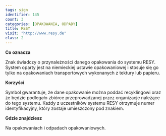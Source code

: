 ```yaml
---
tags: sign
identifier: 145
count: 3
categories: [OPAKOWANIA, ODPADY]
title: RESY
visit: "http://www.resy.de"
class: 2
---
```

**Co oznacza**

Znak świadczy o przynależności danego opakowania do systemu RESY. System oparty jest na niemieckiej ustawie opakowaniowej i stosuje się go tylko na opakowaniach transportowych wykonanych z tektury lub papieru.

**Korzyści**

Symbol gwarantuje, że dane opakowanie można poddać recyklingowi oraz że będzie podlegało zbiórce przeprowadzanej przez organizacje należące do tego systemu. Każdy z uczestników systemu RESY otrzymuje numer identyfikacyjny, który zostaje umieszczony pod znakiem.

**Gdzie znajdziesz**

Na opakowaniach i odpadach opakowaniowych.
